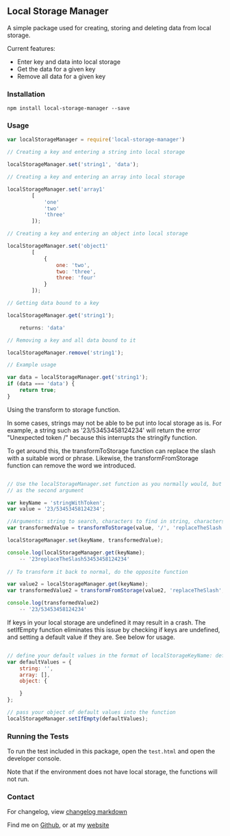 ## Local Storage Manager

A simple package used for creating, storing and deleting data from local storage.

Current features:
* Enter key and data into local storage
* Get the data for a given key
* Remove all data for a given key

### Installation

`npm install local-storage-manager --save`

### Usage

```javascript
var localStorageManager = require('local-storage-manager')

// Creating a key and entering a string into local storage

localStorageManager.set('string1', 'data');

// Creating a key and entering an array into local storage

localStorageManager.set('array1' 
		[ 
			'one'
			'two'
			'three'
		]);

// Creating a key and entering an object into local storage

localStorageManager.set('object1' 
		[
			{
				one: 'two',
				two: 'three',
				three: 'four'
			}	
		]);

// Getting data bound to a key

localStorageManager.get('string1');

	returns: 'data'

// Removing a key and all data bound to it

localStorageManager.remove('string1');

// Example usage

var data = localStorageManager.get('string1');
if (data === 'data') {
	return true;
}
```

Using the transform to storage function.

In some cases, strings may not be able to be put into local storage as is. 
For example, a string such as '23/53453458124234' will return the error
"Unexpected token /" because this interrupts the stringify function.

To get around this, the transformToStorage function can replace the slash with a
suitable word or phrase. Likewise, the transformFromStorage function can remove 
the word we introduced.

```javascript

// Use the localStorageManager.set function as you normally would, but use transform 
// as the second argument

var keyName = 'stringWithToken';
var value = '23/53453458124234';

//Arguments: string to search, characters to find in string, characters to replace found string with.
var transformedValue = transformToStorage(value, '/', 'replaceTheSlash');

localStorageManager.set(keyName, transformedValue);

console.log(localStorageManager.get(keyName);
	-- '23replaceTheSlash53453458124234'
	
// To transform it back to normal, do the opposite function

var value2 = localStorageManager.get(keyName);
var transformedValue2 = transformFromStorage(value2, 'replaceTheSlash', '/');

console.log(transformedValue2)
	-- '23/53453458124234'
```

If keys in your local storage are undefined it may result in a crash. The setIfEmpty function eliminates this issue by 
checking if keys are undefined, and setting a default value if they are. See below for usage.

```javascript

// define your default values in the format of localStorageKeyName: defaultValue
var defaultValues = {
	string: '',
	array: [],
	object: {

	}
};

// pass your object of default values into the function
localStorageManager.setIfEmpty(defaultValues);

```

### Running the Tests

To run the test included in this package, open the `test.html` and open the developer console.

Note that if the environment does not have local storage, the functions will not run.

### Contact

For changelog, view [changelog markdown](https://github.com/3stacks/local-storage-manager/blob/master/changelog.md "changelog")

Find me on [Github](https://github.com/3stacks/ "Github"),
or at my [website](http://lukeboyle.com "My website")